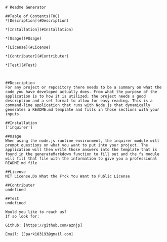 
    # Readme Generator

    ##Table of Contents(TOC)
    *[Description](#Description)

    *[Installation](#Installation)

    *[Usage](#Usage)

    *[License](#License)

    *[Contributer](#Contributer)

    *[Test](#Test)



    ##Description
    For any project or repository there needs to be a summary on what the code you have developed actually does. From what the purpose of the application is to how it is utilized; the project needs a good description and a set format to allow for easy reading. This is a command-line application that runs with Node.js that dynamically generates a README.md template and fills in those sections with your inputs.  

    ##Installation
    ['inquirer']

    ##Usage
    When using the node.js runtime environment, the inquirer module will prompt questions on what you want to put into your project. The application will then write those answers into the template that is found in the generateMarkdown function to fill out and the fs module will fill that file with the information to give you a professional README.md file

    ##License
    MIT License,Do What the F*ck You Want to Public License

    ##Contributer
    undefined

    ##Test
    undefined

    Would you like to reach us?
    If so look for:

    Github: [https://github.com/aznjp]

    Email: [Jpark103193@gmail.com]
